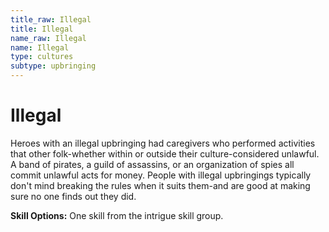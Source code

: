 ```yaml
---
title_raw: Illegal
title: Illegal
name_raw: Illegal
name: Illegal
type: cultures
subtype: upbringing
---
```


# Illegal

Heroes with an illegal upbringing had caregivers who performed activities that other folk-whether within or outside their culture-considered unlawful. A band of pirates, a guild of assassins, or an organization of spies all commit unlawful acts for money. People with illegal upbringings typically don't mind breaking the rules when it suits them-and are good at making sure no one finds out they did.

**Skill Options:** One skill from the intrigue skill group.
